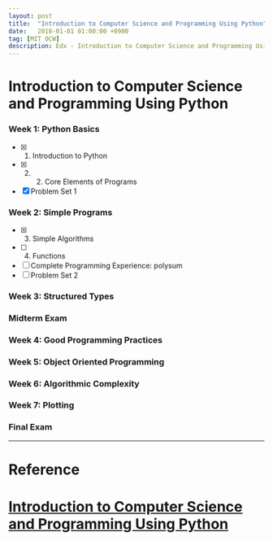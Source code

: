 ```yaml
---
layout: post
title:  "Introduction to Computer Science and Programming Using Python"
date:   2018-01-01 01:00:00 +0900
tag: [MIT OCW]
description: Edx - Introduction to Computer Science and Programming Using Python
---
```


# Introduction to Computer Science and Programming Using Python

### Week 1: Python Basics
  - [x] 1. Introduction to Python
  - [x] 2. 2. Core Elements of Programs
  - [x] Problem Set 1

### Week 2: Simple Programs
  - [x] 3. Simple Algorithms
  - [ ] 4. Functions
  - [ ] Complete Programming Experience: polysum
  - [ ] Problem Set 2

### Week 3: Structured Types
### Midterm Exam
### Week 4: Good Programming Practices
### Week 5: Object Oriented Programming
### Week 6: Algorithmic Complexity
### Week 7: Plotting
### Final Exam

---

# Reference

# [Introduction to Computer Science and Programming Using Python](https://www.edx.org/course/introduction-computer-science-mitx-6-00-1x-11)
